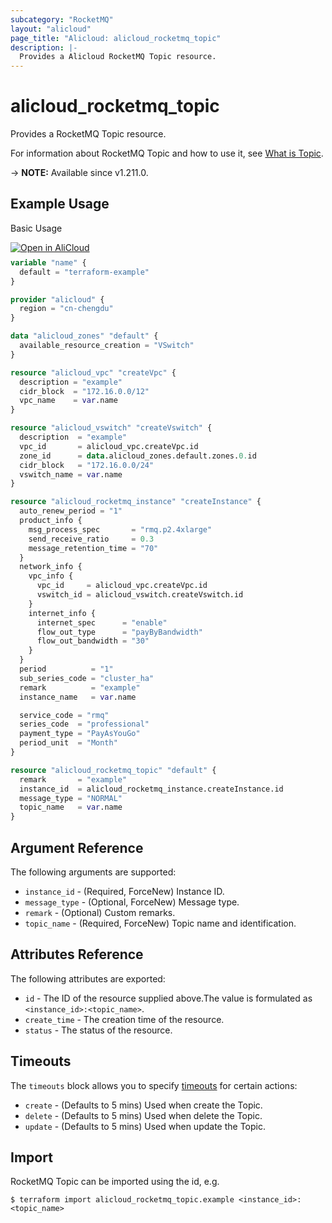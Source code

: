 ```yaml
---
subcategory: "RocketMQ"
layout: "alicloud"
page_title: "Alicloud: alicloud_rocketmq_topic"
description: |-
  Provides a Alicloud RocketMQ Topic resource.
---
```


# alicloud_rocketmq_topic

Provides a RocketMQ Topic resource. 

For information about RocketMQ Topic and how to use it, see [What is Topic](https://www.alibabacloud.com/help/en/apsaramq-for-rocketmq/cloud-message-queue-rocketmq-5-x-series/developer-reference/api-rocketmq-2022-08-01-createtopic).

-> **NOTE:** Available since v1.211.0.

## Example Usage

Basic Usage

<div style="display: block;margin-bottom: 40px;"><div class="oics-button" style="float: right;position: absolute;margin-bottom: 10px;">
  <a href="https://api.aliyun.com/api-tools/terraform?resource=alicloud_rocketmq_topic&exampleId=5a629ae9-5d2b-ec55-5961-9a5e6a50dfb5d71847e4&activeTab=example&spm=docs.r.rocketmq_topic.0.5a629ae95d&intl_lang=EN_US" target="_blank">
    <img alt="Open in AliCloud" src="https://img.alicdn.com/imgextra/i1/O1CN01hjjqXv1uYUlY56FyX_!!6000000006049-55-tps-254-36.svg" style="max-height: 44px; max-width: 100%;">
  </a>
</div></div>

```terraform
variable "name" {
  default = "terraform-example"
}

provider "alicloud" {
  region = "cn-chengdu"
}

data "alicloud_zones" "default" {
  available_resource_creation = "VSwitch"
}

resource "alicloud_vpc" "createVpc" {
  description = "example"
  cidr_block  = "172.16.0.0/12"
  vpc_name    = var.name
}

resource "alicloud_vswitch" "createVswitch" {
  description  = "example"
  vpc_id       = alicloud_vpc.createVpc.id
  zone_id      = data.alicloud_zones.default.zones.0.id
  cidr_block   = "172.16.0.0/24"
  vswitch_name = var.name
}

resource "alicloud_rocketmq_instance" "createInstance" {
  auto_renew_period = "1"
  product_info {
    msg_process_spec       = "rmq.p2.4xlarge"
    send_receive_ratio     = 0.3
    message_retention_time = "70"
  }
  network_info {
    vpc_info {
      vpc_id     = alicloud_vpc.createVpc.id
      vswitch_id = alicloud_vswitch.createVswitch.id
    }
    internet_info {
      internet_spec      = "enable"
      flow_out_type      = "payByBandwidth"
      flow_out_bandwidth = "30"
    }
  }
  period          = "1"
  sub_series_code = "cluster_ha"
  remark          = "example"
  instance_name   = var.name

  service_code = "rmq"
  series_code  = "professional"
  payment_type = "PayAsYouGo"
  period_unit  = "Month"
}

resource "alicloud_rocketmq_topic" "default" {
  remark       = "example"
  instance_id  = alicloud_rocketmq_instance.createInstance.id
  message_type = "NORMAL"
  topic_name   = var.name
}
```

## Argument Reference

The following arguments are supported:
* `instance_id` - (Required, ForceNew) Instance ID.
* `message_type` - (Optional, ForceNew) Message type.
* `remark` - (Optional) Custom remarks.
* `topic_name` - (Required, ForceNew) Topic name and identification.

## Attributes Reference

The following attributes are exported:
* `id` - The ID of the resource supplied above.The value is formulated as `<instance_id>:<topic_name>`.
* `create_time` - The creation time of the resource.
* `status` - The status of the resource.

## Timeouts

The `timeouts` block allows you to specify [timeouts](https://www.terraform.io/docs/configuration-0-11/resources.html#timeouts) for certain actions:
* `create` - (Defaults to 5 mins) Used when create the Topic.
* `delete` - (Defaults to 5 mins) Used when delete the Topic.
* `update` - (Defaults to 5 mins) Used when update the Topic.

## Import

RocketMQ Topic can be imported using the id, e.g.

```shell
$ terraform import alicloud_rocketmq_topic.example <instance_id>:<topic_name>
```